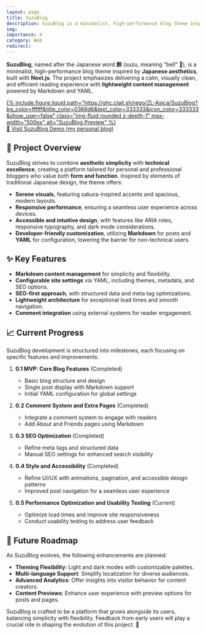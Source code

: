 ```yaml
---
layout: page
title: SuzuBlog
description: SuzuBlog is a minimalist, high-performance blog theme inspired by Japanese aesthetics, built with Next.js.
img:
importance: 4
category: Web
redirect:
---
```


**SuzuBlog**, named after the Japanese word **鈴** (suzu, meaning "bell" 🎐), is a minimalist, high-performance blog theme inspired by **Japanese aesthetics**, built with **Next.js**. The project emphasizes delivering a calm, visually clean, and efficient reading experience with **lightweight content management** powered by Markdown and YAML.

<div class="row mt-3 d-flex justify-content-center">
    <div class="col-sm mt-3 mt-md-0 text-center">
        <a href="https://www.github.com/ZL-Asica/SuzuBlog" target="_blank" alt="SuzuBlog GitHub Repository" rel="noopener noreferrer">
            {% include figure.liquid path="https://ghc.clait.sh/repo/ZL-Asica/SuzuBlog?bg_color=ffffff&title_color=0366d6&text_color=333333&icon_color=333333&show_user=false" class="img-fluid rounded z-depth-1" max-width="500px" alt="SuzuBlog Preview" %}
         </a>
    </div>
</div>
<div class="caption">
<a href="https://www.zla.pub/" target="_blank" alt="Live Demo of SuzuBlog" rel="noopener noreferrer">🌸 Visit SuzuBlog Demo (my personal blog)</a>
</div>

## 🌟 Project Overview

SuzuBlog strives to combine **aesthetic simplicity** with **technical excellence**, creating a platform tailored for personal and professional bloggers who value both **form and function**. Inspired by elements of traditional Japanese design, the theme offers:

- **Serene visuals**, featuring sakura-inspired accents and spacious, modern layouts.
- **Responsive performance**, ensuring a seamless user experience across devices.
- **Accessible and intuitive design**, with features like ARIA roles, responsive typography, and dark mode considerations.
- **Developer-friendly customization**, utilizing **Markdown** for posts and **YAML** for configuration, lowering the barrier for non-technical users.

## ✨ Key Features

- **Markdown content management** for simplicity and flexibility.
- **Configurable site settings** via YAML, including themes, metadata, and SEO options.
- **SEO-first approach**, with structured data and meta tag optimizations.
- **Lightweight architecture** for exceptional load times and smooth navigation.
- **Comment integration** using external systems for reader engagement.

## 📈 Current Progress

SuzuBlog development is structured into milestones, each focusing on specific features and improvements:

1. **0.1 MVP: Core Blog Features** (Completed)

   - Basic blog structure and design
   - Single post display with Markdown support
   - Initial YAML configuration for global settings

2. **0.2 Comment System and Extra Pages** (Completed)

   - Integrate a comment system to engage with readers
   - Add About and Friends pages using Markdown

3. **0.3 SEO Optimization** (Completed)

   - Refine meta tags and structured data
   - Manual SEO settings for enhanced search visibility

4. **0.4 Style and Accessibility** (Completed)

   - Refine UI/UX with animations, pagination, and accessible design patterns
   - Improved post navigation for a seamless user experience

5. **0.5 Performance Optimization and Usability Testing** (Current)
   - Optimize load times and improve site responsiveness
   - Conduct usability testing to address user feedback

## 🌸 Future Roadmap

As SuzuBlog evolves, the following enhancements are planned:

- **Theming Flexibility**: Light and dark modes with customizable palettes.
- **Multi-language Support**: Simplify localization for diverse audiences.
- **Advanced Analytics**: Offer insights into visitor behavior for content creators.
- **Content Previews**: Enhance user experience with preview options for posts and pages.

SuzuBlog is crafted to be a platform that grows alongside its users, balancing simplicity with flexibility. Feedback from early users will play a crucial role in shaping the evolution of this project. 🌸
